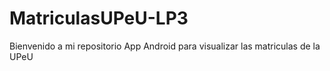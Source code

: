 MatriculasUPeU-LP3
==================
Bienvenido a mi repositorio
App Android para visualizar las matriculas de la UPeU 
